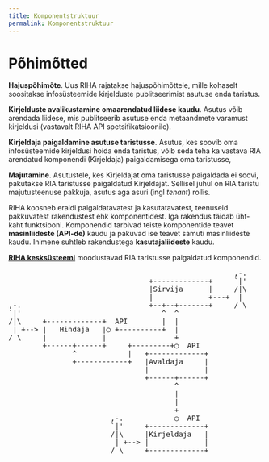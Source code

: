 ```yaml
---
title: Komponentstruktuur
permalink: Komponentstruktuur
---
```


# Põhimõtted

__Hajuspõhimõte__. Uus RIHA rajatakse hajuspõhimõttele, mille kohaselt soositakse infosüsteemide kirjelduste publitseerimist asutuse enda taristus.

__Kirjelduste avalikustamine omaarendatud liidese kaudu__. Asutus võib arendada liidese, mis publitseerib asutuse enda metaandmete varamust kirjeldusi (vastavalt RIHA API spetsifikatsioonile).

__Kirjeldaja paigaldamine asutuse taristusse__.  Asutus, kes soovib oma infosüsteemide kirjeldusi hoida enda taristus,  võib seda teha ka vastava RIA arendatud komponendi (Kirjeldaja) paigaldamisega oma taristusse,

__Majutamine__. Asutustele, kes Kirjeldajat oma taristusse paigaldada ei soovi, pakutakse RIA taristusse paigaldatud Kirjeldajat. Sellisel juhul on RIA taristu majutusteenuse pakkuja, asutus aga asuri (ingl _tenant_) rollis.

RIHA koosneb eraldi paigaldatavatest ja kasutatavatest, teenuseid pakkuvatest rakendustest ehk komponentidest. Iga rakendus täidab üht-kaht funktsiooni. Komponendid tarbivad teiste komponentide teavet __masinliideste (API-de)__ kaudu ja pakuvad ise teavet samuti masinliideste kaudu. Inimene suhtleb rakendustega __kasutajaliideste__ kaudu.

__[RIHA kesksüsteemi](Kesk)__ moodustavad RIA taristusse paigaldatud komponendid.

<pre>
                                                     ,-.
                                 +-------------+     `|'
                                 |Sirvija      |     /|\
                                 |             +---+  |
,-.                              +--+--+-------+     / \
`|'                                 ^  ^
/|\     +-------------+  API        |  |
 | +--> |   Hindaja   |◯ +----------+  |
/ \     |             |                +
        +------+------+     +---------+◯  API
               ^            |   +-------------+
               +------------+   |Avaldaja     |
                                |             |
                                +------+------+
                                       ^
                                       |
                                       |
                                       +
                        ,-.            ◯  API
                        `|'     +-------------+
                        /|\     |Kirjeldaja   |
                         | +--> |             |
                        / \     +-------------+
  
</pre>  



